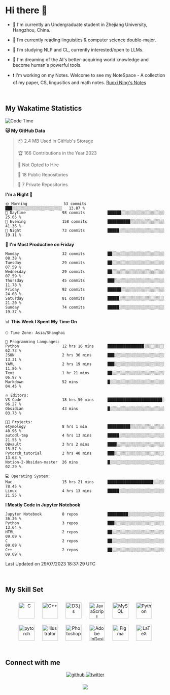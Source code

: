 # **Hi there 👋**  
  

- 🏫 I'm currently an Undergraduate student in Zhejiang University, Hangzhou, China.  
  

- 🌱 I’m currently reading linguistics & computer science double-major.  
  

- 🔭 I’m studying NLP and CL, currently interested/open to LLMs.
  

- 💭 I'm dreaming of the AI's better-acquiring world knowledge and become human's powerful tools.  
  
- ❗️ I'm working on my Notes. Welcome to see my NoteSpace - A collection of my paper, CS, lingusitics and math notes. <a href = "https://pitch-streetcar-8b4.notion.site/LuneRGB-s-Notes-41eb1dfea25b4042baacdf3c718200e3?pvs=4">Ruoxi Ning's Notes</a>

<br/>  


<!-- 
## Github Stats  
<div align="center"><img src="https://github-readme-stats.vercel.app/api?username=LuneRGB&show_icons=true&count_private=true&hide_border=true" align="center" /></div>  

<br/>   -->


## My Wakatime Statistics

<!--START_SECTION:waka-->
![Code Time](http://img.shields.io/badge/Code%20Time-763%20hrs%2044%20mins-blue)

**🐱 My GitHub Data** 

> 📦 2.4 MB Used in GitHub's Storage 
 > 
> 🏆 166 Contributions in the Year 2023
 > 
> 🚫 Not Opted to Hire
 > 
> 📜 18 Public Repositories 
 > 
> 🔑 7 Private Repositories 
 > 
**I'm a Night 🦉** 

```text
🌞 Morning                53 commits          ███░░░░░░░░░░░░░░░░░░░░░░   13.87 % 
🌆 Daytime                98 commits          ██████░░░░░░░░░░░░░░░░░░░   25.65 % 
🌃 Evening                158 commits         ██████████░░░░░░░░░░░░░░░   41.36 % 
🌙 Night                  73 commits          █████░░░░░░░░░░░░░░░░░░░░   19.11 % 
```
📅 **I'm Most Productive on Friday** 

```text
Monday                   32 commits          ██░░░░░░░░░░░░░░░░░░░░░░░   08.38 % 
Tuesday                  29 commits          ██░░░░░░░░░░░░░░░░░░░░░░░   07.59 % 
Wednesday                29 commits          ██░░░░░░░░░░░░░░░░░░░░░░░   07.59 % 
Thursday                 45 commits          ███░░░░░░░░░░░░░░░░░░░░░░   11.78 % 
Friday                   92 commits          ██████░░░░░░░░░░░░░░░░░░░   24.08 % 
Saturday                 81 commits          █████░░░░░░░░░░░░░░░░░░░░   21.20 % 
Sunday                   74 commits          █████░░░░░░░░░░░░░░░░░░░░   19.37 % 
```


📊 **This Week I Spent My Time On** 

```text
🕑︎ Time Zone: Asia/Shanghai

💬 Programming Languages: 
Python                   12 hrs 16 mins      ████████████████░░░░░░░░░   62.73 % 
JSON                     2 hrs 36 mins       ███░░░░░░░░░░░░░░░░░░░░░░   13.31 % 
YAML                     2 hrs 19 mins       ███░░░░░░░░░░░░░░░░░░░░░░   11.86 % 
Text                     1 hr 21 mins        ██░░░░░░░░░░░░░░░░░░░░░░░   06.97 % 
Markdown                 52 mins             █░░░░░░░░░░░░░░░░░░░░░░░░   04.45 % 

🔥 Editors: 
VS Code                  18 hrs 50 mins      ████████████████████████░   96.27 % 
Obsidian                 43 mins             █░░░░░░░░░░░░░░░░░░░░░░░░   03.73 % 

🐱‍💻 Projects: 
etymology                8 hrs 1 min         ██████████░░░░░░░░░░░░░░░   40.96 % 
autodl-tmp               4 hrs 13 mins       █████░░░░░░░░░░░░░░░░░░░░   21.55 % 
OBvault                  3 hrs 2 mins        ████░░░░░░░░░░░░░░░░░░░░░   15.57 % 
Pytorch_tutorial         2 hrs 40 mins       ███░░░░░░░░░░░░░░░░░░░░░░   13.63 % 
Notion-2-Obsidan-master  26 mins             █░░░░░░░░░░░░░░░░░░░░░░░░   02.29 % 

💻 Operating System: 
Mac                      15 hrs 21 mins      ████████████████████░░░░░   78.45 % 
Linux                    4 hrs 13 mins       █████░░░░░░░░░░░░░░░░░░░░   21.55 % 
```

**I Mostly Code in Jupyter Notebook** 

```text
Jupyter Notebook         8 repos             █████████░░░░░░░░░░░░░░░░   36.36 % 
Python                   3 repos             ███░░░░░░░░░░░░░░░░░░░░░░   13.64 % 
HTML                     2 repos             ██░░░░░░░░░░░░░░░░░░░░░░░   09.09 % 
C                        2 repos             ██░░░░░░░░░░░░░░░░░░░░░░░   09.09 % 
C++                      2 repos             ██░░░░░░░░░░░░░░░░░░░░░░░   09.09 % 
```




 Last Updated on 29/07/2023 18:37:29 UTC
<!--END_SECTION:waka-->


<!-- <div align="center">

  [![Top Langs](https://github-readme-stats.vercel.app/api/top-langs/?username=LuneRGB&layout=compact)](https://github.com/LuneRGB/github-readme-stats)

</div>   -->

<br/>  



## My Skill Set  
<div align="center">  
<a href="https://www.cprogramming.com/" target="_blank"><img style="margin: 10px" src="https://profilinator.rishav.dev/skills-assets/c-original.svg" alt="C" height="50" /></a>  
<a href="https://www.cplusplus.com/" target="_blank"><img style="margin: 10px" src="https://profilinator.rishav.dev/skills-assets/cplusplus-original.svg" alt="C++" height="50" /></a>  
<a href="https://d3js.org/" target="_blank"><img style="margin: 10px" src="https://profilinator.rishav.dev/skills-assets/d3js-original.svg" alt="D3.js" height="50" /></a>  
<a href="https://www.javascript.com/" target="_blank"><img style="margin: 10px" src="https://profilinator.rishav.dev/skills-assets/javascript-original.svg" alt="JavaScript" height="50" /></a>  
<a href="https://www.mysql.com/" target="_blank"><img style="margin: 10px" src="https://profilinator.rishav.dev/skills-assets/mysql-original-wordmark.svg" alt="MySQL" height="50" /></a>  
<a href="https://www.python.org/" target="_blank"><img style="margin: 10px" src="https://profilinator.rishav.dev/skills-assets/python-original.svg" alt="Python" height="50" /></a>  
<a href="https://pytorch.org/" target="_blank"><img style="margin: 10px" src="https://profilinator.rishav.dev/skills-assets/pytorch-icon.svg" alt="pytorch" height="50" /></a>  
<a href="https://www.adobe.com/in/products/illustrator.html" target="_blank"><img style="margin: 10px" src="https://profilinator.rishav.dev/skills-assets/adobe_illustrator-icon.svg" alt="Illustrator" height="50" /></a>  
<a href="https://www.adobe.com/in/products/photoshop.html" target="_blank"><img style="margin: 10px" src="https://profilinator.rishav.dev/skills-assets/photoshop-plain.svg" alt="Photoshop" height="50" /></a>  
<a href="https://www.adobe.com/in/products/indesign.html" target="_blank"><img style="margin: 10px" src="https://profilinator.rishav.dev/skills-assets/adobeindesign.svg" alt="Adobe InDesign" height="50" /></a>  
<a href="https://www.figma.com/" target="_blank"><img style="margin: 10px" src="https://profilinator.rishav.dev/skills-assets/figma-icon.svg" alt="Figma" height="50" /></a>  
<a href="https://www.latex-project.org/" target="_blank"><img style="margin: 10px" src="https://profilinator.rishav.dev/skills-assets/latex.png" alt="LaTeX" height="50" /></a>  
</div>  

<br/>  



## Connect with me  
<div align="center">
<a href="https://github.com/ruoxining" target="_blank">
<img src=https://img.shields.io/badge/github-%2324292e.svg?&style=for-the-badge&logo=github&logoColor=white alt=github style="margin-bottom: 5px;" />
</a>
<a href="https://twitter.com/LuneRGB" target="_blank">
<img src=https://img.shields.io/badge/twitter-%2300acee.svg?&style=for-the-badge&logo=twitter&logoColor=white alt=twitter style="margin-bottom: 5px;" />
</a>  
</div>  
  

<br/> 


<div align="center">
<img src="https://komarev.com/ghpvc/?username=LuneRGB&&style=flat-square" align="center" />
</div>  

<br />
